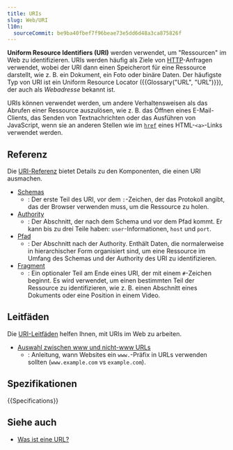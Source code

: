 ```yaml
---
title: URIs
slug: Web/URI
l10n:
  sourceCommit: be9ba40fbef7f96beae73e5dd6d48a3ca875826f
---
```


**Uniform Resource Identifiers (URI)** werden verwendet, um "Ressourcen" im Web zu identifizieren. URIs werden häufig als Ziele von [HTTP](/de/docs/Web/HTTP)-Anfragen verwendet, wobei der URI dann einen Speicherort für eine Ressource darstellt, wie z. B. ein Dokument, ein Foto oder binäre Daten. Der häufigste Typ von URI ist ein Uniform Resource Locator ({{Glossary("URL", "URL")}}), der auch als _Webadresse_ bekannt ist.

URIs können verwendet werden, um andere Verhaltensweisen als das Abrufen einer Ressource auszulösen, wie z. B. das Öffnen eines E-Mail-Clients, das Senden von Textnachrichten oder das Ausführen von JavaScript, wenn sie an anderen Stellen wie im [`href`](/de/docs/Web/HTML/Reference/Elements/a#href) eines HTML-`<a>`-Links verwendet werden.

## Referenz

Die [URI-Referenz](/de/docs/Web/URI/Reference) bietet Details zu den Komponenten, die einen URI ausmachen.

- [Schemas](/de/docs/Web/URI/Reference/Schemes)
  - : Der erste Teil des URI, vor dem `:`-Zeichen, der das Protokoll angibt, das der Browser verwenden muss, um die Ressource zu holen.
- [Authority](/de/docs/Web/URI/Reference/Authority)
  - : Der Abschnitt, der nach dem Schema und vor dem Pfad kommt.
    Er kann bis zu drei Teile haben: `user`-Informationen, `host` und `port`.
- [Pfad](/de/docs/Web/URI/Reference/Path)
  - : Der Abschnitt nach der Authority.
    Enthält Daten, die normalerweise in hierarchischer Form organisiert sind, um eine Ressource im Umfang des Schemas und der Authority des URI zu identifizieren.
- [Fragment](/de/docs/Web/URI/Reference/Fragment)
  - : Ein optionaler Teil am Ende eines URI, der mit einem `#`-Zeichen beginnt.
    Es wird verwendet, um einen bestimmten Teil der Ressource zu identifizieren, wie z. B. einen Abschnitt eines Dokuments oder eine Position in einem Video.

## Leitfäden

Die [URI-Leitfäden](/de/docs/Web/URI/Guides) helfen Ihnen, mit URIs im Web zu arbeiten.

- [Auswahl zwischen www und nicht-www URLs](Choosing_between_www_and_non-www_URLs)
  - : Anleitung, wann Websites ein `www.`-Präfix in URLs verwenden sollten (`www.example.com` vs `example.com`).

## Spezifikationen

{{Specifications}}

## Siehe auch

- [Was ist eine URL?](/de/docs/Learn_web_development/Howto/Web_mechanics/What_is_a_URL)
